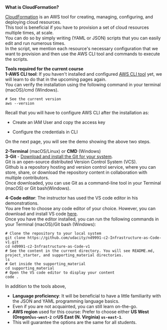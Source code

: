 **What is CloudFormation?**

[CloudFormation](https://youtu.be/Omppm_YUG2g) is an AWS tool for creating, managing, configuring, and deploying cloud resources.  
This tool is beneficial if you have to provision a set of cloud resources multiple times, at scale.  
You can do so by simply writing (YAML or JSON) scripts that you can easily edit and run numerous times.  
In the script, we mention each resource's necessary configuration that we want to provision and then use the AWS CLI tool and commands to execute the scripts.

**Tools required for the current course**  
**1-AWS CLI tool**: If you haven't installed and configured [AWS CLI tool](https://docs.aws.amazon.com/cli/latest/userguide/install-cliv2.html) yet, we will learn to do that in the upcoming pages again.  
You can verify the installation using the following command in your terminal (macOS)/cmd (Windows).
```
# See the current version
aws --version
```
Recall that you will have to configure AWS CLI after the installation as:

* Create an IAM User and copy the access key

* Configure the credentials in CLI

On the next page, you will see the demo showing the above two steps.

**2-Terminal** (macOS/Linux) or **CMD** (Windows)  
**3-Git** - [Download and install the Git for your system](https://git-scm.com/downloads).  
Git is an open-source distributed Version Control System (VCS).  
Github is a repository hosting and version control service, where you can store, share, or download the repository content in collaboration with multiple contributors.  
Once downloaded, you can use Git as a command-line tool in your Terminal (macOS) or Git bash(Windows).

**4-Code editor**: The instructor has used the VS code editor in his demonstrations.  
You are free to choose any code editor of your choice. However, you can download and install VS code [here](https://code.visualstudio.com/download).  
Once you have the editor installed, you can run the following commands in your Terminal (macOS)/Git bash (Windows):
```
# Clone the repository to your local system
git clone https://github.com/udacity/nd9991-c2-Infrastructure-as-Code-v1.git
cd nd9991-c2-Infrastructure-as-Code-v1
# See the content in the current directory. You will see README.md, project_starter, and supporting_material directories. 
ls
# Get inside the supporting_material
cd supporting_material
# Open the VS code editor to display your content
code .
```
In addition to the tools above,

* **Language proficiency**: It will be beneficial to have a little familiarity with the JSON and YAML programming language basics.  
* Even if you are not acquainted, you can still learn on-the-go. 
* **AWS region** used for this course: Prefer to choose either **US West (Oregon)`us-west-2`** or**US East (N. Virginia) `us-east-1`**.  
* This will guarantee the options are the same for all students.
